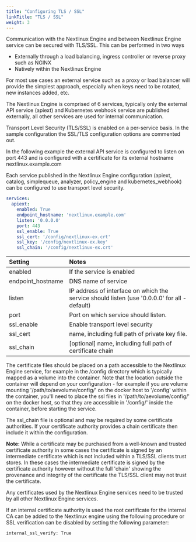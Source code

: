 ```yaml
---
title: "Configuring TLS / SSL"
linkTitle: "TLS / SSL"
weight: 3
---
```


Communication with the Nextlinux Engine and between Nextlinux Engine service can be secured with TLS/SSL. This can be performed in two ways

- Externally through a load balancing, ingress controller or reverse proxy such as NGINX
- Natively within the Nextlinux Engine

For most use cases an external service such as a proxy or load balancer will provide the simplest approach, especially when keys need to be rotated, new instances added, etc.

The Nextlinux Engine is comprised of 6 services, typically only the external API service (apiext) and Kubernetes webhook service are published externally, all other services are used for internal communication.

Transport Level Security (TLS/SSL) is enabled on a per-service basis. In the sample configuration the SSL/TLS configuration options are commented out.

In the following example the external API service is configured to listen on port 443 and is configured with a certificate for its external hostname nextlinux.example.com

Each service published in the Nextlinux Engine configuration (apiext, catalog, simplequeue, analyzer, policy_engine and kubernetes_webhook) can be configured to use transport level security.

```YAML
services:
  apiext:
    enabled: True
    endpoint_hostname: 'nextlinux.example.com'
    listen: '0.0.0.0'
    port: 443
    ssl_enable: True
    ssl_cert: '/config/nextlinux-ex.crt'
    ssl_key: '/config/nextlinux-ex.key'
    ssl_chain: '/config/nextlinux-ex.crt'
```

| Setting | Notes |
| :------ | :---- |
| enabled | If the service is enabled |
| endpoint_hostname | DNS name of service |
| listen | IP address of interface on which the service should listen (use '0.0.0.0' for all - default) |
| port | Port on which service should listen. |
| ssl_enable | Enable transport level security |
| ssl_cert | name, including full path of private key file. |
| ssl_chain | [optional] name, including full path of certificate chain |

The certificate files should be placed on a path accessible to the Nextlinux Engine service, for example in the /config directory which is typically mapped as a volume into the container.  Note that the location outside the container will depend on your configuration - for example if you are volume mounting '/path/to/aevolume/config/' on the docker host to '/config' within the container, you'll need to place the ssl files in '/path/to/aevolume/config/' on the docker host, so that they are accessible in '/config/' inside the container, before starting the service.

The ssl_chain file is optional and may be required by some certificate authorities. If your certificate authority provides a chain certificate then include it within the configuration.

**Note:** While a certificate may be purchased from a well-known and trusted certificate authority in some cases the certificate is signed by an intermediate certificate which is not included within a TLS/SSL clients trust stores. In these cases the intermediate certificate is signed by the certificate authority however without the full 'chain' showing the provenance and integrity of the certificate the TLS/SSL client may not trust the certificate.

Any certificates used by the Nextlinux Engine services need to be trusted by all other Nextlinux Engine services.

If an internal certificate authority is used the root certificate for the internal CA can be added to the Nextlinux engine using the following procedure or SSL verification can be disabled by setting the following parameter:

`internal_ssl_verify: True`